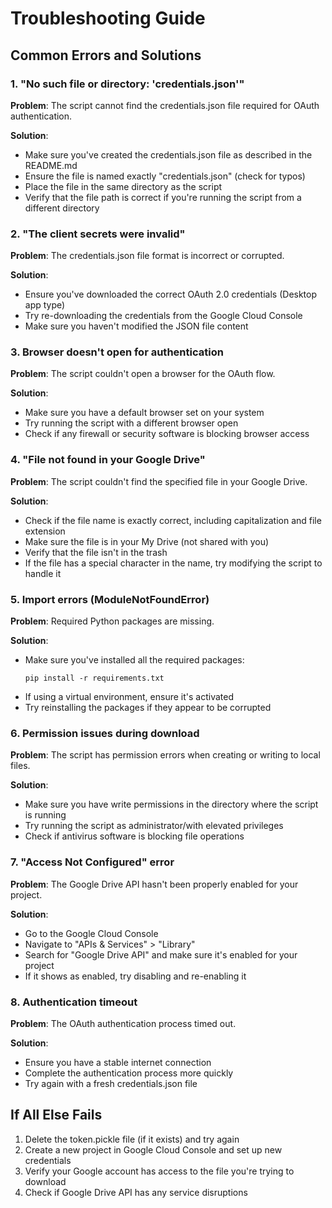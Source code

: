 # Troubleshooting Guide

## Common Errors and Solutions

### 1. "No such file or directory: 'credentials.json'"

**Problem**: The script cannot find the credentials.json file required for OAuth authentication.

**Solution**:
- Make sure you've created the credentials.json file as described in the README.md
- Ensure the file is named exactly "credentials.json" (check for typos)
- Place the file in the same directory as the script
- Verify that the file path is correct if you're running the script from a different directory

### 2. "The client secrets were invalid"

**Problem**: The credentials.json file format is incorrect or corrupted.

**Solution**:
- Ensure you've downloaded the correct OAuth 2.0 credentials (Desktop app type)
- Try re-downloading the credentials from the Google Cloud Console
- Make sure you haven't modified the JSON file content

### 3. Browser doesn't open for authentication

**Problem**: The script couldn't open a browser for the OAuth flow.

**Solution**:
- Make sure you have a default browser set on your system
- Try running the script with a different browser open
- Check if any firewall or security software is blocking browser access

### 4. "File not found in your Google Drive"

**Problem**: The script couldn't find the specified file in your Google Drive.

**Solution**:
- Check if the file name is exactly correct, including capitalization and file extension
- Make sure the file is in your My Drive (not shared with you)
- Verify that the file isn't in the trash
- If the file has a special character in the name, try modifying the script to handle it

### 5. Import errors (ModuleNotFoundError)

**Problem**: Required Python packages are missing.

**Solution**:
- Make sure you've installed all the required packages:
  ```
  pip install -r requirements.txt
  ```
- If using a virtual environment, ensure it's activated
- Try reinstalling the packages if they appear to be corrupted

### 6. Permission issues during download

**Problem**: The script has permission errors when creating or writing to local files.

**Solution**:
- Make sure you have write permissions in the directory where the script is running
- Try running the script as administrator/with elevated privileges
- Check if antivirus software is blocking file operations

### 7. "Access Not Configured" error

**Problem**: The Google Drive API hasn't been properly enabled for your project.

**Solution**:
- Go to the Google Cloud Console
- Navigate to "APIs & Services" > "Library"
- Search for "Google Drive API" and make sure it's enabled for your project
- If it shows as enabled, try disabling and re-enabling it

### 8. Authentication timeout

**Problem**: The OAuth authentication process timed out.

**Solution**:
- Ensure you have a stable internet connection
- Complete the authentication process more quickly
- Try again with a fresh credentials.json file

## If All Else Fails

1. Delete the token.pickle file (if it exists) and try again
2. Create a new project in Google Cloud Console and set up new credentials
3. Verify your Google account has access to the file you're trying to download
4. Check if Google Drive API has any service disruptions 